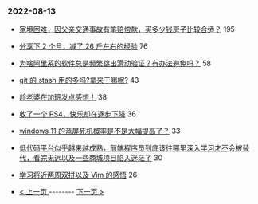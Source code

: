 ### 2022-08-13 
- [家境困难，因父亲交通事故有笔赔偿款，买多少钱房子比较合适？](https://www.v2ex.com/t/872557) 195
- [分享下 2 个月，减了 26 斤左右的经验](https://www.v2ex.com/t/872575) 76
- [为啥阿里系的软件总是频繁跳出滑动验证？有办法避免吗？](https://www.v2ex.com/t/872561) 58
- [git 的 stash 用的多吗?拿来干嘛呢?](https://www.v2ex.com/t/872573) 43
- [趁老婆在加班发点感想！](https://www.v2ex.com/t/872515) 38
- [收了一个 PS4，快乐却在逐步下降](https://www.v2ex.com/t/872552) 36
- [windows 11 的蓝屏死机概率是不是大幅提高了？](https://www.v2ex.com/t/872569) 33
- [低代码平台似乎越来越成熟，前端程序员到底该往哪里深入学习才不会被替代，看完无远以及一些商城项目陷入迷茫了](https://www.v2ex.com/t/872578) 30
- [学习将近两周双拼以及 Vim 的感悟](https://www.v2ex.com/t/872518) 26 

- [ < 上一页 ](https://github.com/able8/v2ex-hot-record/blob/master/2022-08-12.md) -------- [ 下一页 > ](https://github.com/able8/v2ex-hot-record/blob/master/2022-08-14.md)